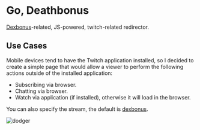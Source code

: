 # Go, Deathbonus

[Dexbonus][dexbonus-twitter]-related, JS-powered, twitch-related redirector.

## Use Cases

Mobile devices tend to have the Twitch application installed, so I decided to create a simple page
that would allow a viewer to perform the following actions outside of the installed application:

* Subscribing via browser.
* Chatting via browser.
* Watch via application (if installed), otherwise it will load in the browser.

You can also specify the stream, the default is [dexbonus][dexbonus-twitch].

![dodger](assets/tell-me.gif)

[dexbonus-twitter]: https://twitter.com/dexbonus
[dexbonus-twitch]: https://twitch.tv/dexbonus
